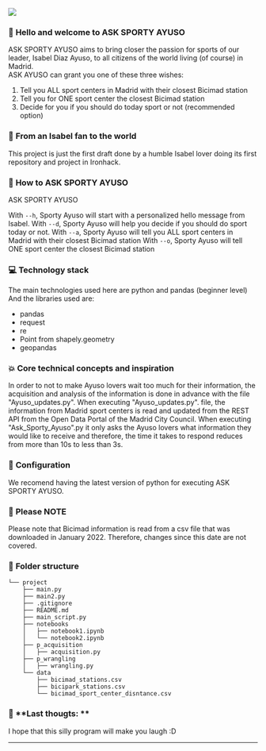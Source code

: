 <p><img src="https://cdnnmundo1.img.sputniknews.com/img/07e5/02/12/1107933201_0:63:3073:1791_1920x0_80_0_0_4b7250bab9fa7d347757b14d5b73fa7d.jpg"></p>


### :raising_hand: **Hello and welcome to ASK SPORTY AYUSO** 
ASK SPORTY AYUSO aims to bring closer the passion for sports of our leader, Isabel Diaz Ayuso, to all citizens of the world living (of course) in Madrid.  
ASK AYUSO can grant you one of these three wishes:
1) Tell you ALL sport centers in Madrid with their closest Bicimad station 
2) Tell you for ONE sport center the closest Bicimad station 
3) Decide for you if you should do today sport or not (recommended option)

### :see_no_evil: **From an Isabel fan to the world**
This project is just the first draft done by a humble Isabel lover doing its first repository and project in Ironhack.

### :running: **How to ASK SPORTY AYUSO**
ASK SPORTY AYUSO 

With `--h`, Sporty Ayuso will start with a personalized hello message from Isabel.
With `--d`, Sporty Ayuso will help you decide if you should do sport today or not.
With `--a`, Sporty Ayuso will tell you ALL sport centers in Madrid with their closest Bicimad station
With `--o`, Sporty Ayuso will tell ONE sport center the closest Bicimad station
### :computer: **Technology stack**
The main technologies used here are python and pandas (beginner level) 
And the libraries used are: 
- pandas
- request
- re
- Point from shapely.geometry
- geopandas


### :boom: **Core technical concepts and inspiration**
In order to not to make Ayuso lovers wait too much for their information, the acquisition and analysis of the information is done in advance with the file "Ayuso_updates.py". 
When executing "Ayuso_updates.py". file, the information from Madrid sport centers is read and updated from the REST API from the Open Data Portal of the Madrid City Council. 
When executing "Ask_Sporty_Ayuso".py it only asks the Ayuso lovers what information they would like to receive and therefore, the time it takes to respond reduces from more than 10s to less than 3s. 

### :wrench: **Configuration**
We recomend having the latest version of python for executing ASK SPORTY AYUSO. 

### :see_no_evil: **Please NOTE**
Please note that Bicimad information is read from a csv file that was downloaded in January 2022. Therefore, changes since this date are not covered. 

### :file_folder: **Folder structure**
```
└── project
    ├── main.py
    ├── main2.py
    ├── .gitignore
    ├── README.md
    ├── main_script.py
    ├── notebooks
    │   ├── notebook1.ipynb
    │   └── notebook2.ipynb
    ├── p_acquisition
    │   ├── acquisition.py
    ├── p_wrangling
    │   ├── wrangling.py
    └── data
        ├── bicimad_stations.csv
        ├── bicipark_stations.csv
        └── bicimad_sport_center_disntance.csv
```


### :love_letter: **Last thougts: **
I hope that this silly program will make you laugh :D

---